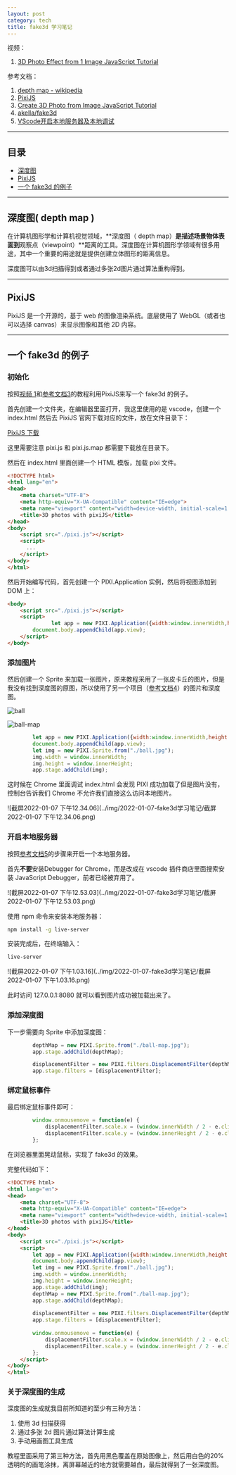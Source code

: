 ```yaml
---
layout: post
category: tech
title: fake3d 学习笔记
---
```


视频：

1. [3D Photo Effect from 1 Image JavaScript Tutorial](https://www.youtube.com/watch?v=FgN2EENWPFc)

参考文档：

1. [depth map - wikipedia](https://en.wikipedia.org/wiki/Depth_map)
2. [PixiJS](https://pixijs.io/guides/index.html)
3. [Create 3D Photo from Image JavaScript Tutorial](https://redstapler.co/3d-photo-from-image-javascript-tutorial/)
4. [akella/fake3d](https://github.com/akella/fake3d)
5. [VScode开启本地服务器及本地调试](https://blog.css8.cn/post/20545196.html)

---

## 目录

- [深度图](#深度图)
- [PixiJS](#pixijs)
- [一个 fake3d 的例子](#一个-fake3d-的例子)

---

## 深度图( depth map )

在计算机图形学和计算机视觉领域，**深度图（ depth map）**是描述场景物体表面到**观察点（viewpoint）**距离的工具。深度图在计算机图形学领域有很多用途，其中一个重要的用途就是提供创建立体图形的距离信息。

深度图可以由3d扫描得到或者通过多张2d图片通过算法重构得到。

---

## PixiJS

PixiJS 是一个开源的，基于 web 的图像渲染系统。底层使用了 WebGL（或者也可以选择 canvas）来显示图像和其他 2D 内容。

---

## 一个 fake3d 的例子

### 初始化

按照[视频 1](https://www.youtube.com/watch?v=FgN2EENWPFc)和[参考文档3](https://redstapler.co/3d-photo-from-image-javascript-tutorial/)的教程利用PixiJS来写一个 fake3d 的例子。

首先创建一个文件夹，在编辑器里面打开，我这里使用的是 vscode，创建一个 index.html 然后去 PixiJS 官网下载对应的文件，放在文件目录下：

[PixiJS 下载](https://github.com/pixijs/pixijs/releases)

这里需要注意 pixi.js 和 pixi.js.map 都需要下载放在目录下。

然后在 index.html 里面创建一个 HTML 模版，加载 pixi 文件。

```html
<!DOCTYPE html>
<html lang="en">
<head>
    <meta charset="UTF-8">
    <meta http-equiv="X-UA-Compatible" content="IE=edge">
    <meta name="viewport" content="width=device-width, initial-scale=1.0">
    <title>3D photos with pixiJS</title>
</head>
<body>
    <script src="./pixi.js"></script>
    <script>
      ...
    </script>
</body>
</html>
```

然后开始编写代码，首先创建一个 PIXI.Application 实例，然后将视图添加到 DOM 上：

```html
<body>
    <script src="./pixi.js"></script>
    <script>
              let app = new PIXI.Application({width:window.innerWidth,height:window.innerHeight})
        document.body.appendChild(app.view);
    </script>
</body>
```

### 添加图片

然后创建一个 Sprite 来加载一张图片，原来教程采用了一张皮卡丘的图片，但是我没有找到深度图的原图，所以使用了另一个项目（[参考文档4](https://github.com/akella/fake3d)）的图片和深度图。

![ball](../img/2022-01-07-fake3d学习笔记/ball-1529438.jpg)

![ball-map](../img/2022-01-07-fake3d学习笔记/ball-map-1529443.jpg)

```javascript
        let app = new PIXI.Application({width:window.innerWidth,height:window.innerHeight})
        document.body.appendChild(app.view);
        let img = new PIXI.Sprite.from("./ball.jpg");
        img.width = window.innerWidth;
        img.height = window.innerHeight;
        app.stage.addChild(img);
```

这时候在 Chrome 里面调试 index.html 会发现 PIXI 成功加载了但是图片没有，控制台告诉我们 Chrome 不允许我们直接这么访问本地图片。

![截屏2022-01-07 下午12.34.06](../img/2022-01-07-fake3d学习笔记/截屏2022-01-07 下午12.34.06.png)

### 开启本地服务器

按照[参考文档5](https://blog.css8.cn/post/20545196.html)的步骤来开启一个本地服务器。

首先**不要**安装Debugger for Chrome，而是改成在 vscode 插件商店里面搜索安装 JavaScript Debugger，前者已经被弃用了。

![截屏2022-01-07 下午12.53.03](../img/2022-01-07-fake3d学习笔记/截屏2022-01-07 下午12.53.03.png)

使用 npm 命令来安装本地服务器：

```bash
npm install -g live-server
```

安装完成后，在终端输入：

```bash
live-server
```

![截屏2022-01-07 下午1.03.16](../img/2022-01-07-fake3d学习笔记/截屏2022-01-07 下午1.03.16.png)

此时访问 127.0.0.1:8080 就可以看到图片成功被加载出来了。

### 添加深度图

下一步需要向 Sprite 中添加深度图：

```javascript
        depthMap = new PIXI.Sprite.from("./ball-map.jpg");
        app.stage.addChild(depthMap);

        displacementFilter = new PIXI.filters.DisplacementFilter(depthMap);
        app.stage.filters = [displacementFilter];
```

### 绑定鼠标事件

最后绑定鼠标事件即可：

```javascript
        window.onmousemove = function(e) {
            displacementFilter.scale.x = (window.innerWidth / 2 - e.clientX) /20;
            displacementFilter.scale.y = (window.innerHeight / 2 - e.clientY) /20;
        };
```

在浏览器里面晃动鼠标，实现了 fake3d 的效果。

完整代码如下：

```html
<!DOCTYPE html>
<html lang="en">
<head>
    <meta charset="UTF-8">
    <meta http-equiv="X-UA-Compatible" content="IE=edge">
    <meta name="viewport" content="width=device-width, initial-scale=1.0">
    <title>3D photos with pixiJS</title>
</head>
<body>
    <script src="./pixi.js"></script>
    <script>
        let app = new PIXI.Application({width:window.innerWidth,height:window.innerHeight})
        document.body.appendChild(app.view);
        let img = new PIXI.Sprite.from("./ball.jpg");
        img.width = window.innerWidth;
        img.height = window.innerHeight;
        app.stage.addChild(img);
        depthMap = new PIXI.Sprite.from("./ball-map.jpg");
        app.stage.addChild(depthMap);
        
        displacementFilter = new PIXI.filters.DisplacementFilter(depthMap);
        app.stage.filters = [displacementFilter];
        
        window.onmousemove = function(e) {
            displacementFilter.scale.x = (window.innerWidth / 2 - e.clientX) /20;
            displacementFilter.scale.y = (window.innerHeight / 2 - e.clientY) /20;
        };
    </script>
</body>
</html>
```

### 关于深度图的生成

深度图的生成就我目前所知道的至少有三种方法：

1. 使用 3d 扫描获得
2. 通过多张 2d 图片通过算法计算生成
3. 手动用画图工具生成

教程里面采用了第三种方法，首先用黑色覆盖在原始图像上，然后用白色的20%透明的的画笔涂抹，离屏幕越近的地方就需要越白，最后就得到了一张深度图。

